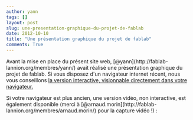 ```yaml
---
author: yann
tags: []
layout: post
slug: une-presentation-graphique-du-projet-de-fablab
date: 2012-10-10
title: "Une présentation graphique du projet de fablab"
comments: True
---
```

Avant la mise en place du présent site web, [@yann](http://fablab-
lannion.org/membres/yann/) avait réalisé une présentation graphique du projet
de fablab. Si vous disposez d'un navigateur internet récent, nous vous
conseillons [la version interactive, visionnable directement dans votre
navigateur.](http://fablab-lannion.org/wp-content/lannion-attend-son-fablab/
"Lannion attend son FabLab" )

Si votre navigateur est plus ancien, une version vidéo, non interactive, est
également disponible (merci à [@arnaud.morin](http://fablab-
lannion.org/membres/arnaud.morin/) pour la capture vidéo !) :


